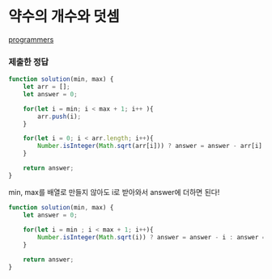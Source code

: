 # 약수의 개수와 덧셈

[programmers](https://programmers.co.kr/learn/courses/30/lessons/77884)

### 제출한 정답
```js
function solution(min, max) {
    let arr = [];
    let answer = 0;

    for(let i = min; i < max + 1; i++ ){
        arr.push(i);
    }

    for(let i = 0; i < arr.length; i++){
        Number.isInteger(Math.sqrt(arr[i])) ? answer = answer - arr[i] : answer = answer + arr[i]
    }

    return answer;
}
```

min, max를 배열로 만들지 않아도 i로 받아와서 answer에 더하면 된다!
```js
function solution(min, max) {
    let answer = 0;
    
    for(let i = min ; i < max + 1; i++){
        Number.isInteger(Math.sqrt(i)) ? answer = answer - i : answer = answer + i;
    }

    return answer;
}
```